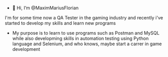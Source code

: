 - 👋 Hi, I’m @MaximMariusFlorian

I'm for some time now a QA Tester in the gaming industry and recently i've started to develop my skills and learn new programs 

- My purpose is to learn to use programs such as Postman and MySQL while also developming skills in automation testing using Python language and Selenium, and who knows, maybe start a carrer in game development
  
